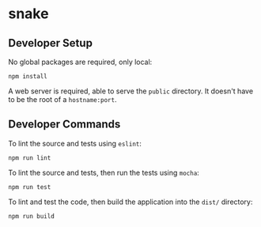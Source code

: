 # snake

## Developer Setup

No global packages are required, only local:

```
npm install
```

A web server is required, able to serve the `public` directory.  It doesn't have to be the root of a `hostname:port`.

## Developer Commands

To lint the source and tests using `eslint`:

```
npm run lint
```

To lint the source and tests, then run the tests using `mocha`:

```
npm run test
```

To lint and test the code, then build the application into the `dist/` directory:

```
npm run build
```
